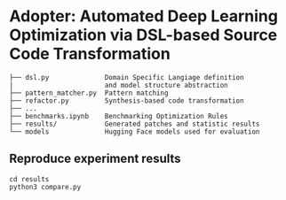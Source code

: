 # Adopter: Automated Deep Learning Optimization via DSL-based Source Code Transformation

```
├── dsl.py              Domain Specific Langiage definition 
|                       and model structure abstraction 
├── pattern_matcher.py  Pattern matching
├── refactor.py         Synthesis-based code transformation
├── ...
├── benchmarks.ipynb    Benchmarking Optimization Rules  
├── results/            Generated patches and statistic results
└── models              Hugging Face models used for evaluation

```

## Reproduce experiment results

```
cd results
python3 compare.py
```
